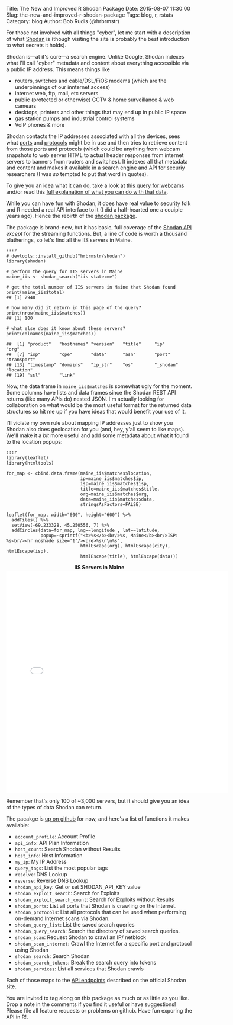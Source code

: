 Title: The New and Improved R Shodan Package
Date: 2015-08-07 11:30:00
Slug: the-new-and-improved-r-shodan-package
Tags: blog, r, rstats
Category: blog
Author: Bob Rudis (@hrbrmstr)

For those not involved with all things "cyber", let me start with a description of what [Shodan](http://shodan.io/) is (though visiting the site is probably the best introduction to what secrets it holds).

Shodan is&mdash;at it's core&mdash;a search engine. Unlike Google, Shodan indexes what I'll call "cyber" metadata and content about everything accessible via a public IP address. This means things like

- routers, switches and cable/DSL/FiOS modems (which are the underpinnings of our innternet access)
- internet web, ftp, mail, etc servers
- public (protected or otherwise) CCTV & home surveillance & web camears
- desktops, printers and other things that may end up in public IP space
- gas station pumps and industrial control systems
- VoIP phones & more

Shodan contacts the IP addresses associated with all the devices, sees what [ports](https://en.wikipedia.org/wiki/List_of_TCP_and_UDP_port_numbers) and [protocols](https://en.wikipedia.org/wiki/Internet_Protocol) might be in use and then tries to retrieve content from those ports and protocols (which could be anything from webcam snapshots to web server HTML to actual header responses from internet servers to banners from routers and switches). It indexes all that metadata and content and makes it available in a search engine and API for securiy researchers (I was _so_ tempted to put that word in quotes).

To give you an idea what it can do, take a look at [this query for webcams](https://www.shodan.io/search?query=Server%3A+SQ-WEBCAM) and/or read this [full explanation of what you can do with that data](http://null-byte.wonderhowto.com/how-to/hack-like-pro-find-vulnerable-webcams-across-globe-using-shodan-0154830/).

While you can have fun with Shodan, it does have real value to security folk and R needed a real API interface to it (I did a half-hearted one a couiple years ago). Hence the rebirth of the [shodan package](https://github.com/hrbrmstr/shodan).

The package is brand-new, but it has basic, full coverage of the [Shodan API](https://developer.shodan.io/api) _except_ for the streaming functions. But, a line of code is worth a thousand blatherings, so let's find all the IIS servers in Maine.

    :::r
    # devtools::install_github("hrbrmstr/shodan")
    library(shodan)

    # perform the query for IIS servers in Maine
    maine_iis <- shodan_search("iis state:me")

    # get the total number of IIS servers in Maine that Shodan found
    print(maine_iis$total) 
    ## [1] 2948

    # how many did it return in this page of the query?
    print(nrow(maine_iis$matches))
    ## [1] 100

    # what else does it know about these servers?
    print(colnames(maine_iis$matches))

    ##  [1] "product"   "hostnames" "version"   "title"     "ip"        "org"      
    ##  [7] "isp"       "cpe"       "data"      "asn"       "port"      "transport"
    ## [13] "timestamp" "domains"   "ip_str"    "os"        "_shodan"   "location" 
    ## [19] "ssl"       "link"  

Now, the data frame in `maine_iis$matches` is somewhat ugly for the moment. Some columns have lists and data frames since the Shodan REST API returns (like many APIs do) nested JSON. I'm actually looking for collaboration on what would be the most useful format for the returned data structures so hit me up if you have ideas that would benefit your use of it.

I'll violate my own rule about mapping IP addresses just to show you Shodan also does geolocation for you (and, hey, y'all seem to like maps). We'll make it a _bit_ more useful and add some metadata about what it found to the location popups:

    :::r
    library(leaflet)
    library(htmltools)

    for_map <- cbind.data.frame(maine_iis$matches$location, 
                                ip=maine_iis$matches$ip,
                                isp=maine_iis$matches$isp,
                                title=maine_iis$matches$title,
                                org=maine_iis$matches$org,
                                data=maine_iis$matches$data,
                                stringsAsFactors=FALSE)

    leaflet(for_map, width="600", height="600") %>% 
      addTiles() %>% 
      setView(-69.233328, 45.250556, 7) %>% 
      addCircles(data=for_map, lng=~longitude , lat=~latitude, 
                 popup=~sprintf("<b>%s</b><br/>%s, Maine</b><br/>ISP: %s<br/><hr noshade size='1'/><pre>%s\n\n%s", 
                                htmlEscape(org), htmlEscape(city), htmlEscape(isp), 
                                htmlEscape(title), htmlEscape(data))) 


<center>
<b>IIS Servers in Maine</b>
<iframe style="max-width=100%" 
        src="/widgets/2015-08-08-shodan-01.html" 
        sandbox="allow-same-origin 
        allow-scripts" width="600" 
        height="600" 
        scrolling="no" 
        seamless="seamless" 
        frameBorder="0"></iframe>
</center>

Remember that's only 100 of ~3,000 servers, but it should give you an idea of the types of data Shodan can return.

The pacakge is [up on github](https://github.com/hrbrmstr/shodan) for now, and here's a list of functions it makes available:

-   `account_profile`: Account Profile
-   `api_info`: API Plan Information
-   `host_count`: Search Shodan without Results
-   `host_info`: Host Information
-   `my_ip`: My IP Address
-   `query_tags`: List the most popular tags
-   `resolve`: DNS Lookup
-   `reverse`: Reverse DNS Lookup
-   `shodan_api_key`: Get or set SHODAN\_API\_KEY value
-   `shodan_exploit_search`: Search for Exploits
-   `shodan_exploit_search_count`: Search for Exploits without Results
-   `shodan_ports`: List all ports that Shodan is crawling on the Internet.
-   `shodan_protocols`: List all protocols that can be used when performing on-demand Internet scans via Shodan.
-   `shodan_query_list`: List the saved search queries
-   `shodan_query_search`: Search the directory of saved search queries.
-   `shodan_scan`: Request Shodan to crawl an IP/ netblock
-   `shodan_scan_internet`: Crawl the Internet for a specific port and protocol using Shodan
-   `shodan_search`: Search Shodan
-   `shodan_search_tokens`: Break the search query into tokens
-   `shodan_services`: List all services that Shodan crawls

Each of those maps to the [API endpoints](https://developer.shodan.io/api) described on the official Shodan site.

You are invited to tag along on this package as much or as little as you like. Drop a note in the comments if you find it useful or have suggestions! Please file all feature requests or problems on github. Have fun exporing the API in R!.
